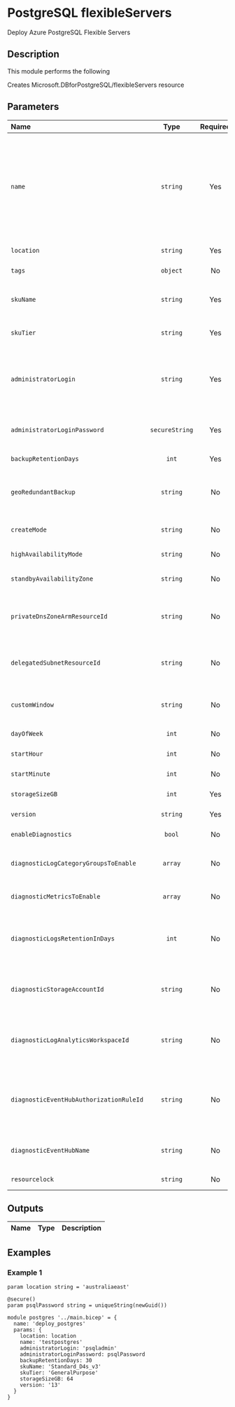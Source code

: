 # PostgreSQL flexibleServers

Deploy Azure PostgreSQL Flexible Servers

## Description

This module performs the following

Creates Microsoft.DBforPostgreSQL/flexibleServers resource

## Parameters

| Name                                    | Type           | Required | Description                                                                                                                                                                                                                              |
| :-------------------------------------- | :------------: | :------: | :--------------------------------------------------------------------------------------------------------------------------------------------------------------------------------------------------------------------------------------- |
| `name`                                  | `string`       | Yes      | Name of your Azure PostgreSQL Flexible Server - if error ServerGroupDropping is received during deployment then the server name is not avilable and must be changed to one that is. This can be checked by running a console deployment. |
| `location`                              | `string`       | Yes      | Location for all resources.                                                                                                                                                                                                              |
| `tags`                                  | `object`       | No       | Optional. Resource tags.                                                                                                                                                                                                                 |
| `skuName`                               | `string`       | Yes      | The name of the sku, typically, tier + family + cores, e.g. Standard_D4s_v3.                                                                                                                                                             |
| `skuTier`                               | `string`       | Yes      | The tier of the particular SKU, e.g. Burstable.                                                                                                                                                                                          |
| `administratorLogin`                    | `string`       | Yes      | The administrators login name of a server. Can only be specified when the server is being created (and is required for creation).                                                                                                        |
| `administratorLoginPassword`            | `secureString` | Yes      | The administrator login password (required for server creation).                                                                                                                                                                         |
| `backupRetentionDays`                   | `int`          | Yes      | Backup retention days for the server.                                                                                                                                                                                                    |
| `geoRedundantBackup`                    | `string`       | No       | A value indicating whether Geo-Redundant backup is enabled on the server.                                                                                                                                                                |
| `createMode`                            | `string`       | No       | The mode to create a new PostgreSQL server.                                                                                                                                                                                              |
| `highAvailabilityMode`                  | `string`       | No       | The HA mode for the server.                                                                                                                                                                                                              |
| `standbyAvailabilityZone`               | `string`       | No       | Availability zone information of the standby.                                                                                                                                                                                            |
| `privateDnsZoneArmResourceId`           | `string`       | No       | Private dns zone arm resource id in which to create the Private DNS zone for this PostgreSQL server.                                                                                                                                     |
| `delegatedSubnetResourceId`             | `string`       | No       | Delegated subnet arm resource id. Subnet must be dedicated to Azure PostgreSQL servers.                                                                                                                                                  |
| `customWindow`                          | `string`       | No       | Indicates whether custom maintenance window is enabled or disabled.                                                                                                                                                                      |
| `dayOfWeek`                             | `int`          | No       | Day of week for maintenance window.                                                                                                                                                                                                      |
| `startHour`                             | `int`          | No       | Start hour for maintenance window.                                                                                                                                                                                                       |
| `startMinute`                           | `int`          | No       | Start minute for maintenance window.                                                                                                                                                                                                     |
| `storageSizeGB`                         | `int`          | Yes      | Max storage allowed for a server.                                                                                                                                                                                                        |
| `version`                               | `string`       | Yes      | The version of a server.                                                                                                                                                                                                                 |
| `enableDiagnostics`                     | `bool`         | No       | Optional. Enable diagnostic logs                                                                                                                                                                                                         |
| `diagnosticLogCategoryGroupsToEnable`   | `array`        | No       | Optional. The name of log category groups that will be streamed.                                                                                                                                                                         |
| `diagnosticMetricsToEnable`             | `array`        | No       | Optional. The name of metrics that will be streamed.                                                                                                                                                                                     |
| `diagnosticLogsRetentionInDays`         | `int`          | No       | Optional. Specifies the number of days that logs will be kept for; a value of 0 will retain data indefinitely.                                                                                                                           |
| `diagnosticStorageAccountId`            | `string`       | No       | Optional. Storage account resource id. Only required if enableDiagnostics is set to true.                                                                                                                                                |
| `diagnosticLogAnalyticsWorkspaceId`     | `string`       | No       | Optional. Log analytics workspace resource id. Only required if enableDiagnostics is set to true.                                                                                                                                        |
| `diagnosticEventHubAuthorizationRuleId` | `string`       | No       | Optional. Event hub authorization rule for the Event Hubs namespace. Only required if enableDiagnostics is set to true.                                                                                                                  |
| `diagnosticEventHubName`                | `string`       | No       | Optional. Event hub name. Only required if enableDiagnostics is set to true.                                                                                                                                                             |
| `resourcelock`                          | `string`       | No       | Optional. Specify the type of resource lock.                                                                                                                                                                                             |

## Outputs

| Name | Type | Description |
| :--- | :--: | :---------- |

## Examples

### Example 1

```bicep
param location string = 'australiaeast'

@secure()
param psqlPassword string = uniqueString(newGuid())

module postgres '../main.bicep' = {
  name: 'deploy_postgres'
  params: {
    location: location
    name: 'testpostgres'
    administratorLogin: 'psqladmin'
    administratorLoginPassword: psqlPassword
    backupRetentionDays: 30
    skuName: 'Standard_D4s_v3'
    skuTier: 'GeneralPurpose'
    storageSizeGB: 64
    version: '13'
  }
}
```
